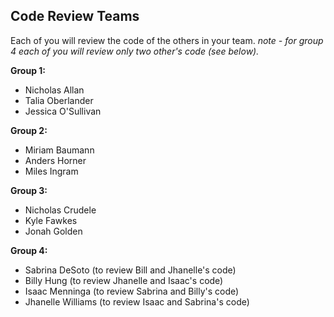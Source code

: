 ## Code Review Teams

Each of you will review the code of the others in your team.
*note - for group 4 each of you will review only two other's code (see below).* 

**Group 1:**
* Nicholas Allan
* Talia Oberlander
* Jessica O'Sullivan

**Group 2:**
* Miriam Baumann
* Anders Horner
* Miles Ingram

**Group 3:**
* Nicholas Crudele
* Kyle Fawkes
* Jonah Golden

**Group 4:**
* Sabrina DeSoto (to review Bill and Jhanelle's code)
* Billy Hung (to review Jhanelle and Isaac's code)
* Isaac Menninga (to review Sabrina and Billy's code)
* Jhanelle Williams (to review Isaac and Sabrina's code)
